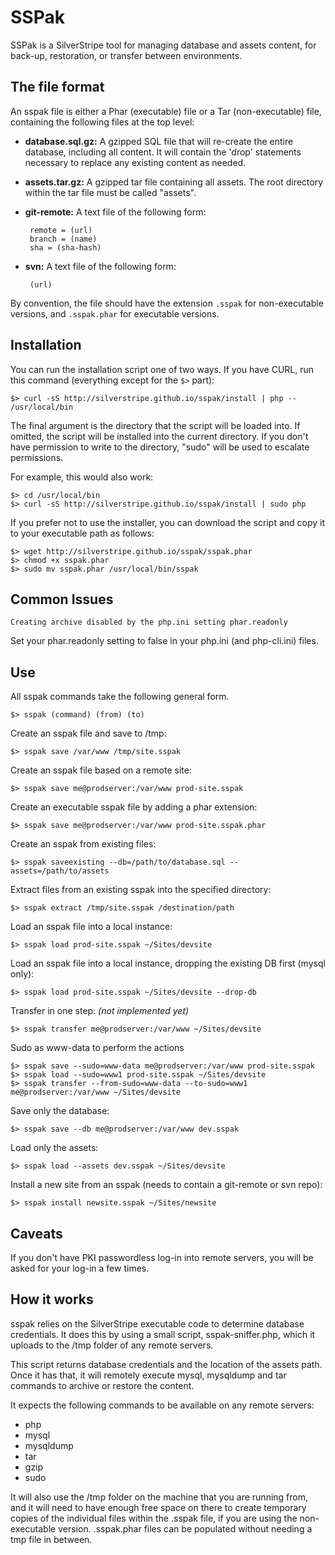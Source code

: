 SSPak
=====

SSPak is a SilverStripe tool for managing database and assets content, for back-up, restoration, or transfer between
environments.

The file format
---------------

An sspak file is either a Phar (executable) file or a Tar (non-executable) file, containing the following files at the top level:

 * **database.sql.gz:** A gzipped SQL file that will re-create the entire database, including all content.  It will contain the 'drop' statements necessary to replace any existing content as needed.
 * **assets.tar.gz:** A gzipped tar file containing all assets.  The root directory within the tar file must be called "assets".
 * **git-remote:** A text file of the following form:

        remote = (url)
        branch = (name)
        sha = (sha-hash)

 * **svn:** A text file of the following form:

        (url)

By convention, the file should have the extension `.sspak` for non-executable versions, and `.sspak.phar` for executable versions.

Installation
------------

You can run the installation script one of two ways.  If you have CURL, run this command (everything except for the `$>` part):

    $> curl -sS http://silverstripe.github.io/sspak/install | php -- /usr/local/bin

The final argument is the directory that the script will be loaded into.  If omitted, the script will be installed into the current directory.  If you don't have permission to write to the directory, "sudo" will be used to escalate permissions.

For example, this would also work:

    $> cd /usr/local/bin
    $> curl -sS http://silverstripe.github.io/sspak/install | sudo php

If you prefer not to use the installer, you can download the script and copy it to your executable path as follows:

    $> wget http://silverstripe.github.io/sspak/sspak.phar
    $> chmod +x sspak.phar
    $> sudo mv sspak.phar /usr/local/bin/sspak

Common Issues
-------------

    Creating archive disabled by the php.ini setting phar.readonly

Set your phar.readonly setting to false in your php.ini (and php-cli.ini) files.


Use
---

All sspak commands take the following general form.

    $> sspak (command) (from) (to)

Create an sspak file and save to /tmp:

    $> sspak save /var/www /tmp/site.sspak

Create an sspak file based on a remote site:

    $> sspak save me@prodserver:/var/www prod-site.sspak

Create an executable sspak file by adding a phar extension:

    $> sspak save me@prodserver:/var/www prod-site.sspak.phar

Create an sspak from existing files:

	$> sspak saveexisting --db=/path/to/database.sql --assets=/path/to/assets

Extract files from an existing sspak into the specified directory:

	$> sspak extract /tmp/site.sspak /destination/path

Load an sspak file into a local instance:

    $> sspak load prod-site.sspak ~/Sites/devsite

Load an sspak file into a local instance, dropping the existing DB first (mysql only):

    $> sspak load prod-site.sspak ~/Sites/devsite --drop-db

Transfer in one step: *(not implemented yet)*

    $> sspak transfer me@prodserver:/var/www ~/Sites/devsite

Sudo as www-data to perform the actions

    $> sspak save --sudo=www-data me@prodserver:/var/www prod-site.sspak
    $> sspak load --sudo=www1 prod-site.sspak ~/Sites/devsite
    $> sspak transfer --from-sudo=www-data --to-sudo=www1 me@prodserver:/var/www ~/Sites/devsite

Save only the database: 

    $> sspak save --db me@prodserver:/var/www dev.sspak

Load only the assets:

    $> sspak load --assets dev.sspak ~/Sites/devsite

Install a new site from an sspak (needs to contain a git-remote or svn repo):

    $> sspak install newsite.sspak ~/Sites/newsite

Caveats
-------

If you don't have PKI passwordless log-in into remote servers, you will be asked for your log-in a few times.

How it works
------------

sspak relies on the SilverStripe executable code to determine database credentials.  It does this by using a small script, sspak-sniffer.php, which it uploads to the /tmp folder of any remote servers.

This script returns database credentials and the location of the assets path.  Once it has that, it will remotely execute mysql, mysqldump and tar commands to archive or restore the content.

It expects the following commands to be available on any remote servers:

 * php
 * mysql
 * mysqldump
 * tar
 * gzip
 * sudo

It will also use the /tmp folder on the machine that you are running from, and it will need to have enough free space on there to create temporary copies of the individual files within the .sspak file, if you are using the non-executable version.  .sspak.phar files can be populated without needing a tmp file in between.
